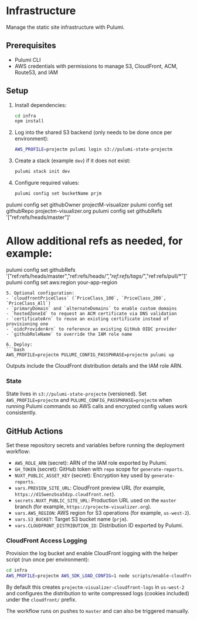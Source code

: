 # Infrastructure

Manage the static site infrastructure with Pulumi.

## Prerequisites

- Pulumi CLI
- AWS credentials with permissions to manage S3, CloudFront, ACM, Route53, and IAM

## Setup

1. Install dependencies:
   ```bash
   cd infra
   npm install
   ```
2. Log into the shared S3 backend (only needs to be done once per environment):
   ```bash
   AWS_PROFILE=projectm pulumi login s3://pulumi-state-projectm
   ```
3. Create a stack (example `dev`) if it does not exist:
   ```bash
   pulumi stack init dev
   ```
4. Configure required values:
   ```bash
   pulumi config set bucketName prjm
  pulumi config set githubOwner projectM-visualizer
  pulumi config set githubRepo projectm-visualizer.org
  pulumi config set githubRefs '["ref:refs/heads/master"]'
  # Allow additional refs as needed, for example:
  pulumi config set githubRefs '["ref:refs/heads/master","ref:refs/heads/*","ref:refs/tags/*","ref:refs/pull/*"]'
  pulumi config set aws:region your-app-region
   ```
5. Optional configuration:
   - `cloudfrontPriceClass` (`PriceClass_100`, `PriceClass_200`, `PriceClass_All`)
   - `primaryDomain` and `alternateDomains` to enable custom domains
   - `hostedZoneId` to request an ACM certificate via DNS validation
   - `certificateArn` to reuse an existing certificate instead of provisioning one
   - `oidcProviderArn` to reference an existing GitHub OIDC provider
   - `githubRoleName` to override the IAM role name

6. Deploy:
   ```bash
   AWS_PROFILE=projectm PULUMI_CONFIG_PASSPHRASE=projectm pulumi up
   ```

Outputs include the CloudFront distribution details and the IAM role ARN.

### State

State lives in `s3://pulumi-state-projectm` (versioned). Set `AWS_PROFILE=projectm` and `PULUMI_CONFIG_PASSPHRASE=projectm` when running Pulumi commands so AWS calls and encrypted config values work consistently.

## GitHub Actions

Set these repository secrets and variables before running the deployment workflow:

- `AWS_ROLE_ARN` (secret): ARN of the IAM role exported by Pulumi.
- `GH_TOKEN` (secret): GitHub token with `repo` scope for `generate-reports`.
- `NUXT_PUBLIC_ASSET_KEY` (secret): Encryption key used by `generate-reports`.
- `vars.PREVIEW_SITE_URL`: CloudFront preview URL (for example, `https://d15wenzbsa5dzp.cloudfront.net`).
- `secrets.NUXT_PUBLIC_SITE_URL`: Production URL used on the `master` branch (for example, `https://projectm-visualizer.org`).
- `vars.AWS_REGION`: AWS region for S3 operations (for example, `us-west-2`).
- `vars.S3_BUCKET`: Target S3 bucket name (`prjm`).
- `vars.CLOUDFRONT_DISTRIBUTION_ID`: Distribution ID exported by Pulumi.

### CloudFront Access Logging

Provision the log bucket and enable CloudFront logging with the helper script (run once per environment):

```bash
cd infra
AWS_PROFILE=projectm AWS_SDK_LOAD_CONFIG=1 node scripts/enable-cloudfront-logging.mjs
```

By default this creates `projectm-visualizer-cloudfront-logs` in `us-west-2` and configures the distribution to write compressed logs (cookies included) under the `cloudfront/` prefix.


The workflow runs on pushes to `master` and can also be triggered manually.

